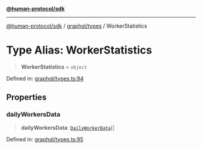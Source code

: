 [**@human-protocol/sdk**](../../../README.md)

***

[@human-protocol/sdk](../../../modules.md) / [graphql/types](../README.md) / WorkerStatistics

# Type Alias: WorkerStatistics

> **WorkerStatistics** = `object`

Defined in: [graphql/types.ts:94](https://github.com/humanprotocol/human-protocol/blob/4f9f4810c9c1a654191936e19a0b74f958029c9b/packages/sdk/typescript/human-protocol-sdk/src/graphql/types.ts#L94)

## Properties

### dailyWorkersData

> **dailyWorkersData**: [`DailyWorkerData`](DailyWorkerData.md)[]

Defined in: [graphql/types.ts:95](https://github.com/humanprotocol/human-protocol/blob/4f9f4810c9c1a654191936e19a0b74f958029c9b/packages/sdk/typescript/human-protocol-sdk/src/graphql/types.ts#L95)
